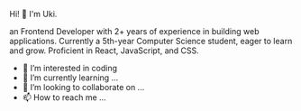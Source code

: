 Hi! 👋 I'm Uki.

an Frontend Developer with 2+ years of experience in building web applications. Currently a 5th-year Computer Science student, eager to learn and grow. Proficient in React, JavaScript, and CSS.

- 👀 I’m interested in coding
- 🌱 I’m currently learning ...
- 💞️ I’m looking to collaborate on ...
- 📫 How to reach me ...

<!---
AhmadSuyutiSyauqi/AhmadSuyutiSyauqi is a ✨ special ✨ repository because its `README.md` (this file) appears on your GitHub profile.
You can click the Preview link to take a look at your changes.
--->
